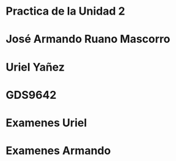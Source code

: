 # Practica de la Unidad 2
# José Armando Ruano Mascorro
# Uriel Yañez
# GDS9642

# Examenes Uriel



# Examenes Armando

